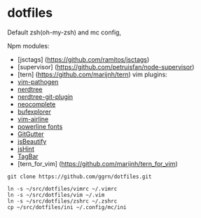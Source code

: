 # dotfiles
Default zsh(oh-my-zsh) and mc config, 

Npm modules:
- [jsctags] (https://github.com/ramitos/jsctags)
- [supervisor] (https://github.com/petruisfan/node-supervisor)
- [tern] (https://github.com/marijnh/tern)
vim plugins:
- [vim-pathogen](https://github.com/tpope/vim-pathogen)
- [nerdtree](https://github.com/scrooloose/nerdtree)
- [nerdtree-git-plugin](https://github.com/Xuyuanp/nerdtree-git-plugin)
- [neocomplete](https://github.com/Shougo/neocomplete.vim)
- [bufexplorer](https://github.com/jlanzarotta/bufexplorer)
- [vim-airline](https://github.com/bling/vim-airline)
- [powerline fonts](https://github.com/powerline/fonts)
- [GitGutter](https://github.com/airblade/vim-gitgutter)
- [jsBeautify](https://github.com/maksimr/vim-jsbeautify)
- [jsHint](https://github.com/Shutnik/jshint2.vim)
- [TagBar](https://github.com/majutsushi/tagbar)
- [tern_for_vim] (https://github.com/marijnh/tern_for_vim)

```
git clone https://github.com/ggrn/dotfiles.git

ln -s ~/src/dotfiles/vimrc ~/.vimrc
ln -s ~/src/dotfiles/vim ~/.vim
ln -s ~/src/dotfiles/zshrc ~/.zshrc
cp ~/src/dotfiles/ini ~/.config/mc/ini
```
